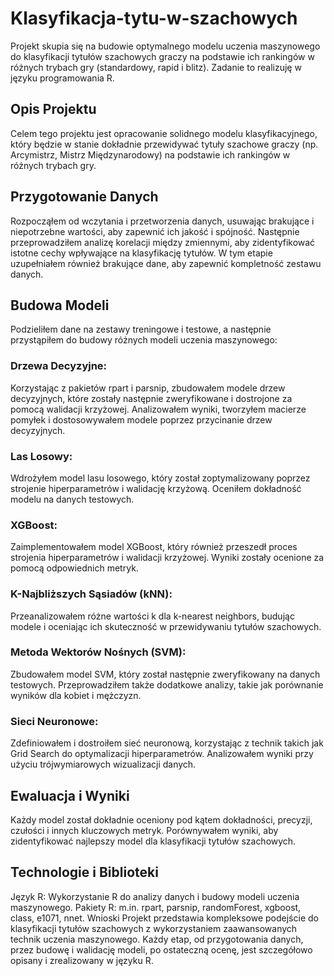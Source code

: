 # Klasyfikacja-tytu-w-szachowych
Projekt skupia się na budowie optymalnego modelu uczenia maszynowego do klasyfikacji tytułów szachowych graczy na podstawie ich rankingów w różnych trybach gry (standardowy, rapid i blitz). Zadanie to realizuję w języku programowania R.

## Opis Projektu
Celem tego projektu jest opracowanie solidnego modelu klasyfikacyjnego, który będzie w stanie dokładnie przewidywać tytuły szachowe graczy (np. Arcymistrz, Mistrz Międzynarodowy) na podstawie ich rankingów w różnych trybach gry.

## Przygotowanie Danych
Rozpocząłem od wczytania i przetworzenia danych, usuwając brakujące i niepotrzebne wartości, aby zapewnić ich jakość i spójność. Następnie przeprowadziłem analizę korelacji między zmiennymi, aby zidentyfikować istotne cechy wpływające na klasyfikację tytułów. W tym etapie uzupełniałem również brakujące dane, aby zapewnić kompletność zestawu danych.

## Budowa Modeli
Podzieliłem dane na zestawy treningowe i testowe, a następnie przystąpiłem do budowy różnych modeli uczenia maszynowego:

### Drzewa Decyzyjne:
Korzystając z pakietów rpart i parsnip, zbudowałem modele drzew decyzyjnych, które zostały następnie zweryfikowane i dostrojone za pomocą walidacji krzyżowej. Analizowałem wyniki, tworzyłem macierze pomyłek i dostosowywałem modele poprzez przycinanie drzew decyzyjnych.

### Las Losowy:
Wdrożyłem model lasu losowego, który został zoptymalizowany poprzez strojenie hiperparametrów i walidację krzyżową. Oceniłem dokładność modelu na danych testowych.

### XGBoost: 
Zaimplementowałem model XGBoost, który również przeszedł proces strojenia hiperparametrów i walidacji krzyżowej. Wyniki zostały ocenione za pomocą odpowiednich metryk.

### K-Najbliższych Sąsiadów (kNN):
Przeanalizowałem różne wartości k dla k-nearest neighbors, budując modele i oceniając ich skuteczność w przewidywaniu tytułów szachowych.

### Metoda Wektorów Nośnych (SVM):
Zbudowałem model SVM, który został następnie zweryfikowany na danych testowych. Przeprowadziłem także dodatkowe analizy, takie jak porównanie wyników dla kobiet i mężczyzn.

### Sieci Neuronowe:
Zdefiniowałem i dostroiłem sieć neuronową, korzystając z technik takich jak Grid Search do optymalizacji hiperparametrów. Analizowałem wyniki przy użyciu trójwymiarowych wizualizacji danych.

## Ewaluacja i Wyniki
Każdy model został dokładnie oceniony pod kątem dokładności, precyzji, czułości i innych kluczowych metryk. Porównywałem wyniki, aby zidentyfikować najlepszy model dla klasyfikacji tytułów szachowych.

## Technologie i Biblioteki
Język R: Wykorzystanie R do analizy danych i budowy modeli uczenia maszynowego.
Pakiety R: m.in. rpart, parsnip, randomForest, xgboost, class, e1071, nnet.
Wnioski
Projekt przedstawia kompleksowe podejście do klasyfikacji tytułów szachowych z wykorzystaniem zaawansowanych technik uczenia maszynowego. Każdy etap, od przygotowania danych, przez budowę i walidację modeli, po ostateczną ocenę, jest szczegółowo opisany i zrealizowany w języku R.
